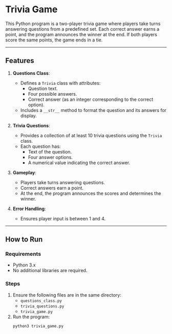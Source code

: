 # Trivia Game

This Python program is a two-player trivia game where players take turns answering questions from a predefined set. Each correct answer earns a point, and the program announces the winner at the end. If both players score the same points, the game ends in a tie.

---

## **Features**
1. **Questions Class**:
   - Defines a `Trivia` class with attributes:
     - Question text.
     - Four possible answers.
     - Correct answer (as an integer corresponding to the correct option).
   - Includes a `__str__` method to format the question and its answers for display.

2. **Trivia Questions**:
   - Provides a collection of at least 10 trivia questions using the `Trivia` class.
   - Each question has:
     - Text of the question.
     - Four answer options.
     - A numerical value indicating the correct answer.

3. **Gameplay**:
   - Players take turns answering questions.
   - Correct answers earn a point.
   - At the end, the program announces the scores and determines the winner.

4. **Error Handling**:
   - Ensures player input is between 1 and 4.

---

## **How to Run**

### **Requirements**
- Python 3.x
- No additional libraries are required.

### **Steps**
1. Ensure the following files are in the same directory:
   - `questions_class.py`
   - `trivia_questions.py`
   - `trivia_game.py`
2. Run the program:
   ```bash
   python3 trivia_game.py
